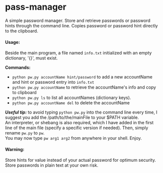 # pass-manager
A simple password manager. Store and retrieve passwords or password hints through the command line.
Copies password or password hint directly to the clipboard.


#### Usage:
Beside the main program, a file named `info.txt` initialized with an empty dictionary, '{}', must exist.


**Commands:**
- `python pw.py accountName hint/password` to add a new accountName and hint or password entry into `info.txt`
- `python pw.py accountName` to retrieve the accountName's info and copy to clipboard
- `python pw.py ls` to list all accountNames (dictionary keys).
- `python pw.py accountName del` to delete the accountName


**_Useful tip:_** to avoid typing `python pw.py` into the command line every time, I suggest you add the /path/to/the/mainFile to your $PATH variable.  
An interpreter, or shebang is also required, which I have added in the first line of the main file (specify a specific version if needed). Then, simply rename `pw.py` to `pw`.  
You may now type `pw arg1 arg2` from anywhere in your shell. Enjoy.

#### Warning:
Store hints for value instead of your actual password for optimum security. Store passwords in plain text at your own risk.
